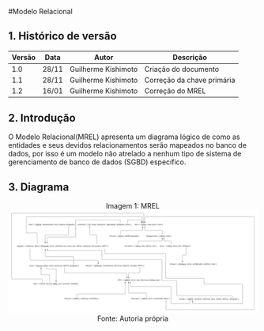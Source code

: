 #Modelo Relacional

## 1. Histórico de versão

| Versão | Data  | Autor               | Descrição                                                        |
| ------ | ----- | -----------------   | ---------------------------------------------------------------- |
| 1.0    | 28/11 | Guilherme Kishimoto | Criação do documento                                             |
| 1.1    | 28/11 | Guilherme Kishimoto | Correção da chave primária                                       |
| 1.2    | 16/01 | Guilherme Kishimoto | Correção do MREL                                                 |


## 2. Introdução

O Modelo Relacional(MREL) apresenta um diagrama lógico de como as entidades e seus devidos relacionamentos serão mapeados no banco de dados, 
por isso é um modelo não atrelado a nenhum tipo de sistema de gerenciamento de banco de dados (SGBD) específico.

## 3. Diagrama

<div style="text-align: center">
Imagem 1: MREL
</div>

<img src="https://raw.githubusercontent.com/SBD1/2022.2-grupo-God-of-War/main/img/MREL3.1.png.png">

<div style="text-align: center">
Fonte: Autoria própria
</div>
